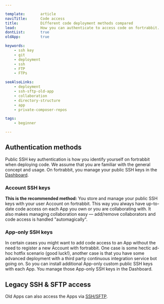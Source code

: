 ```yaml
---

template:       article
naviTitle:      Code access
title:          Different code deployment methods compared
lead:           How you can authenticate to access code on fortrabbit.
dontList:       true
oldApp:         true

keywords:
    - ssh key
    - git
    - deployment
    - ssh
    - FTP
    - FTPs

seeAlsoLinks:
    - deployment
    - ssh-sftp-old-app
    - collaboration
    - directory-structure
    - app
    - private-composer-repos

tags:
    - beginner

---
```



## Authentication methods

Public SSH key authentication is how you identify yourself on fortrabbit when deploying code. We assume that you are familiar with the general concept and usage. On fortrabbit, you manage your public SSH keys in the [Dashboard](dashboard).


### Account SSH keys

**This is the recommended method:** You store and manage your public SSH keys with your user Account on fortrabbit. This way you always have up-to-date code access on each App you own or you are collaborating with. It also makes managing collaboration easy — add/remove collaborators and code access is handled "automagically".


### App-only SSH keys

In certain cases you might want to add code access to an App without the need to register a new Account with fortrabbit. One case is some hectic ad-hoc hotfix scenario (good luck!), another case is that you have some advanced deployment with a third party continuous integration service bot going on. So you can install additional App-only custom public SSH keys with each App. You manage those App-only SSH keys in the Dashboard.

## Legacy SSH & SFTP access

Old Apps can also access the Apps via [SSH/SFTP](ssh-sftp-old-app).